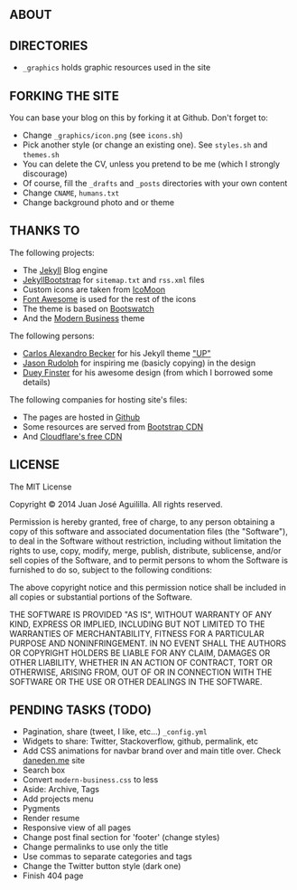 
ABOUT
-----


DIRECTORIES
-----------

* `_graphics` holds graphic resources used in the site


FORKING THE SITE
----------------

You can base your blog on this by forking it at Github. Don't forget to:

* Change `_graphics/icon.png` (see `icons.sh`)
* Pick another style (or change an existing one). See `styles.sh` and `themes.sh`
* You can delete the CV, unless you pretend to be me (which I strongly discourage)
* Of course, fill the `_drafts` and `_posts` directories with your own content
* Change `CNAME`, `humans.txt`
* Change background photo and or theme


THANKS TO
---------

The following projects:

* The [Jekyll](http://jekyllrb.com) Blog engine
* [JekyllBootstrap](http://jekyllbootstrap.com) for `sitemap.txt` and `rss.xml` files
* Custom icons are taken from [IcoMoon](http://icomoon.io)
* [Font Awesome](http://fontawesome.io) is used for the rest of the icons
* The theme is based on [Bootswatch](http://bootswatch.com)
* And the [Modern Business](http://startbootstrap.com/modern-business) theme

The following persons:

* [Carlos Alexandro Becker][calexandro] for his Jekyll theme ["UP"][up]
* [Jason Rudolph][jrudolph] for inspiring me (basicly copying) in the design
* [Duey Finster][dfinster] for his awesome design (from which I borrowed some details)

The following companies for hosting site's files:

* The pages are hosted in [Github](http://github.com)
* Some resources are served from [Bootstrap CDN](http://bootstrapcdn.com)
* And [Cloudflare's free CDN](http://cloudflare.com)

[calexandro]: http://carlosbecker.com/
[up]: http://github.com/caarlos0/up
[jrudolph]: http://jasonrudolph.com
[dfinster]: http://www.dueyfinster.com


LICENSE
-------

The MIT License

Copyright © 2014 Juan José Aguililla. All rights reserved.

Permission is hereby granted, free of charge, to any person obtaining a copy
of this software and associated documentation files (the "Software"), to deal
in the Software without restriction, including without limitation the rights
to use, copy, modify, merge, publish, distribute, sublicense, and/or sell
copies of the Software, and to permit persons to whom the Software is
furnished to do so, subject to the following conditions:

The above copyright notice and this permission notice shall be included in
all copies or substantial portions of the Software.

THE SOFTWARE IS PROVIDED "AS IS", WITHOUT WARRANTY OF ANY KIND, EXPRESS OR
IMPLIED, INCLUDING BUT NOT LIMITED TO THE WARRANTIES OF MERCHANTABILITY,
FITNESS FOR A PARTICULAR PURPOSE AND NONINFRINGEMENT. IN NO EVENT SHALL THE
AUTHORS OR COPYRIGHT HOLDERS BE LIABLE FOR ANY CLAIM, DAMAGES OR OTHER
LIABILITY, WHETHER IN AN ACTION OF CONTRACT, TORT OR OTHERWISE, ARISING FROM,
OUT OF OR IN CONNECTION WITH THE SOFTWARE OR THE USE OR OTHER DEALINGS IN
THE SOFTWARE.


PENDING TASKS (TODO)
--------------------

  * Pagination, share (tweet, I like, etc...) `_config.yml`
  * Widgets to share: Twitter, Stackoverflow, github, permalink, etc
  * Add CSS animations for navbar brand over and main title over. Check
    [daneden.me](http://daneden.me/animate) site
  * Search box
  * Convert `modern-business.css` to less
  * Aside: Archive, Tags
  * Add projects menu
  * Pygments
  * Render resume
  * Responsive view of all pages
  * Change post final section for 'footer' (change styles)
  * Change permalinks to use only the title
  * Use commas to separate categories and tags
  * Change the Twitter button style (dark one)
  * Finish 404 page
